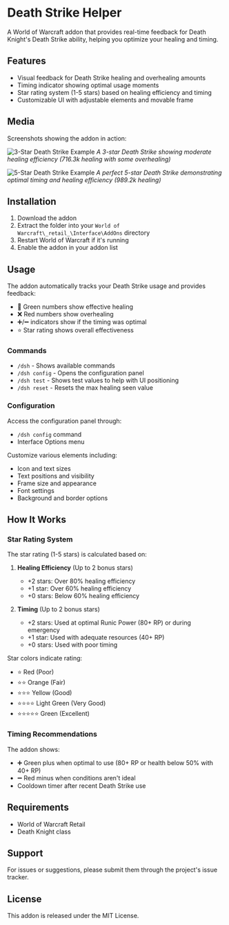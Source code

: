 # Death Strike Helper

A World of Warcraft addon that provides real-time feedback for Death Knight's Death Strike ability, helping you optimize your healing and timing.

## Features

- Visual feedback for Death Strike healing and overhealing amounts
- Timing indicator showing optimal usage moments
- Star rating system (1-5 stars) based on healing efficiency and timing
- Customizable UI with adjustable elements and movable frame

## Media

Screenshots showing the addon in action:

![3-Star Death Strike Example](image-3star.png)
*A 3-star Death Strike showing moderate healing efficiency (716.3k healing with some overhealing)*

![5-Star Death Strike Example](image-5star.png)
*A perfect 5-star Death Strike demonstrating optimal timing and healing efficiency (989.2k healing)*

## Installation

1. Download the addon
2. Extract the folder into your `World of Warcraft\_retail_\Interface\AddOns` directory
3. Restart World of Warcraft if it's running
4. Enable the addon in your addon list

## Usage

The addon automatically tracks your Death Strike usage and provides feedback:
- 💚 Green numbers show effective healing
- ❌ Red numbers show overhealing
- ➕/➖ indicators show if the timing was optimal
- ⭐ Star rating shows overall effectiveness

### Commands

- `/dsh` - Shows available commands
- `/dsh config` - Opens the configuration panel
- `/dsh test` - Shows test values to help with UI positioning
- `/dsh reset` - Resets the max healing seen value

### Configuration

Access the configuration panel through:
- `/dsh config` command
- Interface Options menu

Customize various elements including:
- Icon and text sizes
- Text positions and visibility
- Frame size and appearance
- Font settings
- Background and border options

## How It Works

### Star Rating System

The star rating (1-5 stars) is calculated based on:

1. **Healing Efficiency** (Up to 2 bonus stars)
   - +2 stars: Over 80% healing efficiency
   - +1 star: Over 60% healing efficiency
   - +0 stars: Below 60% healing efficiency

2. **Timing** (Up to 2 bonus stars)
   - +2 stars: Used at optimal Runic Power (80+ RP) or during emergency
   - +1 star: Used with adequate resources (40+ RP)
   - +0 stars: Used with poor timing

Star colors indicate rating:
- ⭐ Red (Poor)
- ⭐⭐ Orange (Fair)
- ⭐⭐⭐ Yellow (Good)
- ⭐⭐⭐⭐ Light Green (Very Good)
- ⭐⭐⭐⭐⭐ Green (Excellent)

### Timing Recommendations

The addon shows:
- ➕ Green plus when optimal to use (80+ RP or health below 50% with 40+ RP)
- ➖ Red minus when conditions aren't ideal
- Cooldown timer after recent Death Strike use

## Requirements

- World of Warcraft Retail
- Death Knight class

## Support

For issues or suggestions, please submit them through the project's issue tracker.

## License

This addon is released under the MIT License. 